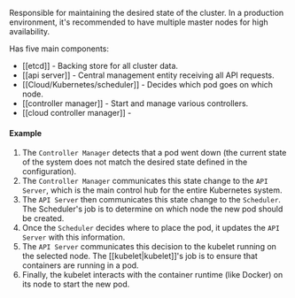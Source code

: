 Responsible for maintaining the desired state of the cluster. In a production environment, it's recommended to have multiple master nodes for high availability.

Has five main components:
- [[etcd]] - Backing store for all cluster data.
- [[api server]] - Central management entity receiving all API requests.
- [[Cloud/Kubernetes/scheduler]] - Decides which pod goes on which node.
- [[controller manager]] - Start and manage various controllers.
- [[cloud controller manager]] - 

#### Example
1. The `Controller Manager` detects that a pod went down (the current state of the system does not match the desired state defined in the configuration).
2. The `Controller Manager` communicates this state change to the `API Server`, which is the main control hub for the entire Kubernetes system.
3. The `API Server` then communicates this state change to the `Scheduler`. The Scheduler's job is to determine on which node the new pod should be created.
4. Once the `Scheduler` decides where to place the pod, it updates the `API Server` with this information.
5. The `API Server` communicates this decision to the kubelet running on the selected node. The [[kubelet|kubelet]]'s job is to ensure that containers are running in a pod.
6. Finally, the kubelet interacts with the container runtime (like Docker) on its node to start the new pod.
